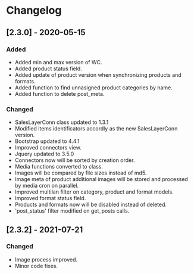 # Changelog

## [2.3.0] - 2020-05-15

### Added

- Added min and max version of WC.
- Added product status field.
- Added update of product version when synchronizing products and formats.
- Added function to find unnasigned product categories by name.
- Added function to delete post_meta.

### Changed

- SalesLayerConn class updated to 1.3.1
- Modified items identificators accordly as the new SalesLayerConn version.
- Bootstrap updated to 4.4.1
- Improved connectors view.
- Jquery updated to 3.5.0
- Connectors now will be sorted by creation order.
- Media functions converted to class.
- Images will be compared by file sizes instead of md5.
- Image meta of product additional images will be stored and processed by media cron on parallel.
- Improved multilan filter on category, product and format models.
- Improved format status field.
- Products and formats now will be disabled instead of deleted.
- 'post_status' filter modified on get_posts calls.

## [2.3.2] - 2021-07-21

### Changed

- Image process improved.
- Minor code fixes.